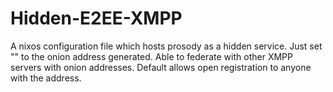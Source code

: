 # Hidden-E2EE-XMPP

A nixos configuration file which hosts prosody as a hidden service. Just set "<YOURDOMAIN>" to the onion address generated. Able to federate with other XMPP servers with onion addresses. Default allows open registration to anyone with the address. 
